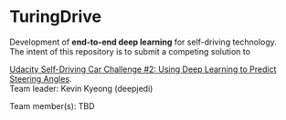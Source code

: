 # TuringDrive
Development of <b>end-to-end deep learning</b> for self-driving technology.
<br>
The intent of this repository is to submit a competing solution to

[Udacity Self-Driving Car Challenge #2: Using Deep Learning to Predict Steering Angles](https://medium.com/udacity/challenge-2-using-deep-learning-to-predict-steering-angles-f42004a36ff3 "Udacity Self-Driving Car Challenge #2").
<br>
Team leader: Kevin Kyeong (deepjedi)

Team member(s): TBD
